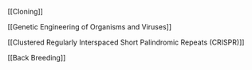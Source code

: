 [[Cloning]]

[[Genetic Engineering of Organisms and Viruses]]

[[Clustered Regularly Interspaced Short Palindromic Repeats (CRISPR)]]

[[Back Breeding]]